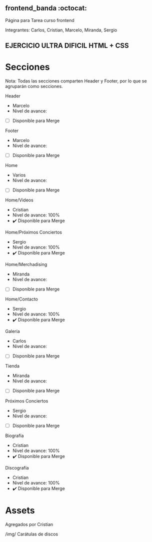 ## frontend_banda :octocat: 
Página para Tarea curso frontend

Integrantes: Carlos, Cristian, Marcelo, Miranda, Sergio

## EJERCICIO ULTRA DIFICIL HTML + CSS

# Secciones

Nota: Todas las secciones comparten Header y Footer, por lo que se agruparán como secciones.

Header 
- Marcelo 
- Nivel de avance:
- [ ] Disponible para Merge 

Footer 
- Marcelo 
- Nivel de avance:
- [ ] Disponible para Merge 

Home 
- Varios 
- Nivel de avance:
- [ ] Disponible para Merge

Home/Videos 
- Cristian 
- Nivel de avance: 100%
- :heavy_check_mark: Disponible para Merge 

Home/Próximos Conciertos 
- Sergio 
- Nivel de avance: 100%
- :heavy_check_mark: Disponible para Merge

Home/Merchadising 
- Miranda 
- Nivel de avance:
- [ ] Disponible para Merge

Home/Contacto 
- Sergio 
- Nivel de avance: 100%
- :heavy_check_mark: Disponible para Merge

Galería 
- Carlos 
- Nivel de avance:
- [ ] Disponible para Merge 

Tienda 
- Miranda 
- Nivel de avance:
- [ ] Disponible para Merge 

Próximos Conciertos 
- Sergio 
- Nivel de avance:
- [ ] Disponible para Merge 

Biografía 
- Cristian 
- Nivel de avance: 100%
- :heavy_check_mark: Disponible para Merge 

Discografía 
- Cristian
- Nivel de avance: 100%
- :heavy_check_mark: Disponible para Merge 


# Assets

Agregados por Cristian

/img/
Carátulas de discos
